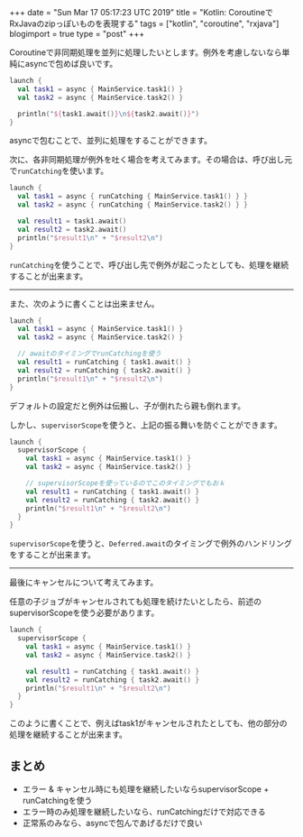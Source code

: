 +++
date = "Sun Mar 17 05:17:23 UTC 2019"
title = "Kotlin: CoroutineでRxJavaのzipっぽいものを表現する"
tags = ["kotlin", "coroutine", "rxjava"]
blogimport = true
type = "post"
+++

Coroutineで非同期処理を並列に処理したいとします。例外を考慮しないなら単純にasyncで包めば良いです。

```kotlin
launch {
  val task1 = async { MainService.task1() }
  val task2 = async { MainService.task2() }

  println("${task1.await()}\n${task2.await()}")
}
```

asyncで包むことで、並列に処理をすることができます。

次に、各非同期処理が例外を吐く場合を考えてみます。その場合は、呼び出し元で`runCatching`を使います。

```kotlin
launch {
  val task1 = async { runCatching { MainService.task1() } }
  val task2 = async { runCatching { MainService.task2() } }

  val result1 = task1.await()
  val result2 = task2.await()
  println("$result1\n" + "$result2\n")
}
```

`runCatching`を使うことで、呼び出し先で例外が起こったとしても、処理を継続することが出来ます。

---

また、次のように書くことは出来ません。

```kotlin
launch {
  val task1 = async { MainService.task1() }
  val task2 = async { MainService.task2() }

  // awaitのタイミングでrunCatchingを使う
  val result1 = runCatching { task1.await() }
  val result2 = runCatching { task2.await() }
  println("$result1\n" + "$result2\n")
}
```

デフォルトの設定だと例外は伝搬し、子が倒れたら親も倒れます。

しかし、`supervisorScope`を使うと、上記の振る舞いを防ぐことができます。

```kotlin
launch {
  supervisorScope {
    val task1 = async { MainService.task1() }
    val task2 = async { MainService.task2() }

    // supervisorScopeを使っているのでこのタイミングでもおｋ
    val result1 = runCatching { task1.await() }
    val result2 = runCatching { task2.await() }
    println("$result1\n" + "$result2\n")
  }
}
```

`supervisorScope`を使うと、`Deferred.await`のタイミングで例外のハンドリングをすることが出来ます。

---

最後にキャンセルについて考えてみます。

任意の子ジョブがキャンセルされても処理を続けたいとしたら、前述のsupervisorScopeを使う必要があります。

```kotlin
launch {
  supervisorScope {
    val task1 = async { MainService.task1() }
    val task2 = async { MainService.task2() }

    val result1 = runCatching { task1.await() }
    val result2 = runCatching { task2.await() }
    println("$result1\n" + "$result2\n")
  }
}
```

このように書くことで、例えばtask1がキャンセルされたとしても、他の部分の処理を継続することが出来ます。

## まとめ

- エラー & キャンセル時にも処理を継続したいならsupervisorScope + runCatchingを使う
- エラー時のみ処理を継続したいなら、runCatchingだけで対応できる
- 正常系のみなら、asyncで包んであげるだけで良い
